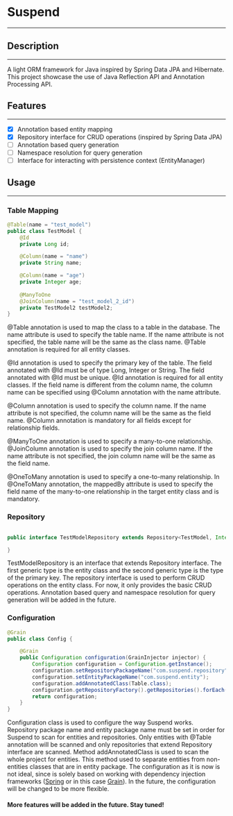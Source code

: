 # Suspend
___

## Description
___
A light ORM framework for Java inspired by Spring Data JPA and Hibernate.
This project showcase the use of Java Reflection API and Annotation Processing API.

## Features
___
- [x] Annotation based entity mapping
- [x] Repository interface for CRUD operations (inspired by Spring Data JPA)
- [ ] Annotation based query generation
- [ ] Namespace resolution for query generation
- [ ] Interface for interacting with persistence context (EntityManager)

## Usage
___
### Table Mapping
```java
@Table(name = "test_model")
public class TestModel {
    @Id
    private Long id;

    @Column(name = "name")
    private String name;

    @Column(name = "age")
    private Integer age;
    
    @ManyToOne
    @JoinColumn(name = "test_model_2_id")
    private TestModel2 testModel2;
}
```
@Table annotation is used to map the class to a table in the database. The name attribute is used to specify the table name. If the name attribute is not specified, the table name will be the same as the class name.
@Table annotation is required for all entity classes.

@Id annotation is used to specify the primary key of the table. The field annotated with @Id must be of type Long, Integer or String. The field annotated with @Id must be unique. @Id annotation is required for all entity classes.
If the field name is different from the column name, the column name can be specified using @Column annotation with the name attribute.

@Column annotation is used to specify the column name. If the name attribute is not specified, the column name will be the same as the field name.
@Column annotation is mandatory for all fields except for relationship fields.

@ManyToOne annotation is used to specify a many-to-one relationship. @JoinColumn annotation is used to specify the join column name. If the name attribute is not specified, the join column name will be the same as the field name.

@OneToMany annotation is used to specify a one-to-many relationship. In @OneToMany annotation, the mappedBy attribute is used to specify the field name of the many-to-one relationship in the target entity class and is mandatory.

### Repository
```java

public interface TestModelRepository extends Repository<TestModel, Integer> {

}
```

TestModelRepository is an interface that extends Repository interface. The first generic type is the entity class and the second generic type is the type of the primary key. The repository interface is used to perform CRUD operations on the entity class.
For now, it only provides the basic CRUD operations. Annotation based query and namespace resolution for query generation will be added in the future.

### Configuration
```java
@Grain
public class Config {

    @Grain
    public Configuration configuration(GrainInjector injector) {
        Configuration configuration = Configuration.getInstance();
        configuration.setRepositoryPackageName("com.suspend.repository");
        configuration.setEntityPackageName("com.suspend.entity");
        configuration.addAnnotatedClass(Table.class);
        configuration.getRepositoryFactory().getRepositories().forEach(injector::inject);
        return configuration;
    }
}
```
Configuration class is used to configure the way Suspend works. Repository package name and entity package name must be set in order for Suspend to scan for entities and repositories.
Only entities with @Table annotation will be scanned and only repositories that extend Repository interface are scanned.
Method addAnnotatedClass is used to scan the whole project for entities. This method used to separate entities from non-entities classes that are in entity package.
The configuration as it is now is not ideal, since is solely based on working with dependency injection frameworks ([Spring](https://github.com/spring-projects/spring-framework) or in this case [Grain](https://github.com/7aske/grain)). In the future, the configuration will be changed to be more flexible.

#### More features will be added in the future. Stay tuned!